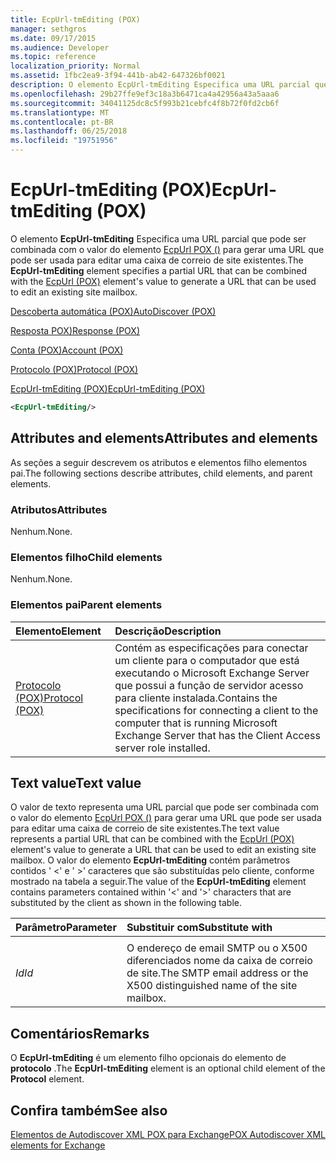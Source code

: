 ```yaml
---
title: EcpUrl-tmEditing (POX)
manager: sethgros
ms.date: 09/17/2015
ms.audience: Developer
ms.topic: reference
localization_priority: Normal
ms.assetid: 1fbc2ea9-3f94-441b-ab42-647326bf0021
description: O elemento EcpUrl-tmEditing Especifica uma URL parcial que pode ser combinada com o valor do elemento EcpUrl POX () para gerar uma URL que pode ser usada para editar uma caixa de correio de site existentes.
ms.openlocfilehash: 29b27ffe9ef3c18a3b6471ca4a42956a43a5aaa6
ms.sourcegitcommit: 34041125dc8c5f993b21cebfc4f8b72f0fd2cb6f
ms.translationtype: MT
ms.contentlocale: pt-BR
ms.lasthandoff: 06/25/2018
ms.locfileid: "19751956"
---
```

# <a name="ecpurl-tmediting-pox"></a><span data-ttu-id="83979-103">EcpUrl-tmEditing (POX)</span><span class="sxs-lookup"><span data-stu-id="83979-103">EcpUrl-tmEditing (POX)</span></span>

<span data-ttu-id="83979-104">O elemento **EcpUrl-tmEditing** Especifica uma URL parcial que pode ser combinada com o valor do elemento [EcpUrl POX ()](ecpurl-pox.md) para gerar uma URL que pode ser usada para editar uma caixa de correio de site existentes.</span><span class="sxs-lookup"><span data-stu-id="83979-104">The **EcpUrl-tmEditing** element specifies a partial URL that can be combined with the [EcpUrl (POX)](ecpurl-pox.md) element's value to generate a URL that can be used to edit an existing site mailbox.</span></span> 
  
[<span data-ttu-id="83979-105">Descoberta automática (POX)</span><span class="sxs-lookup"><span data-stu-id="83979-105">AutoDiscover (POX)</span></span>](autodiscover-pox.md)
  
[<span data-ttu-id="83979-106">Resposta POX)</span><span class="sxs-lookup"><span data-stu-id="83979-106">Response (POX)</span></span>](response-pox.md)
  
[<span data-ttu-id="83979-107">Conta (POX)</span><span class="sxs-lookup"><span data-stu-id="83979-107">Account (POX)</span></span>](account-pox.md)
  
[<span data-ttu-id="83979-108">Protocolo (POX)</span><span class="sxs-lookup"><span data-stu-id="83979-108">Protocol (POX)</span></span>](protocol-pox.md)
  
[<span data-ttu-id="83979-109">EcpUrl-tmEditing (POX)</span><span class="sxs-lookup"><span data-stu-id="83979-109">EcpUrl-tmEditing (POX)</span></span>](ecpurl-tmediting-pox.md)
  
```XML
<EcpUrl-tmEditing/>
```

## <a name="attributes-and-elements"></a><span data-ttu-id="83979-110">Attributes and elements</span><span class="sxs-lookup"><span data-stu-id="83979-110">Attributes and elements</span></span>

<span data-ttu-id="83979-111">As seções a seguir descrevem os atributos e elementos filho elementos pai.</span><span class="sxs-lookup"><span data-stu-id="83979-111">The following sections describe attributes, child elements, and parent elements.</span></span>
  
### <a name="attributes"></a><span data-ttu-id="83979-112">Atributos</span><span class="sxs-lookup"><span data-stu-id="83979-112">Attributes</span></span>

<span data-ttu-id="83979-113">Nenhum.</span><span class="sxs-lookup"><span data-stu-id="83979-113">None.</span></span>
  
### <a name="child-elements"></a><span data-ttu-id="83979-114">Elementos filho</span><span class="sxs-lookup"><span data-stu-id="83979-114">Child elements</span></span>

<span data-ttu-id="83979-115">Nenhum.</span><span class="sxs-lookup"><span data-stu-id="83979-115">None.</span></span>
  
### <a name="parent-elements"></a><span data-ttu-id="83979-116">Elementos pai</span><span class="sxs-lookup"><span data-stu-id="83979-116">Parent elements</span></span>

|<span data-ttu-id="83979-117">**Elemento**</span><span class="sxs-lookup"><span data-stu-id="83979-117">**Element**</span></span>|<span data-ttu-id="83979-118">**Descrição**</span><span class="sxs-lookup"><span data-stu-id="83979-118">**Description**</span></span>|
|:-----|:-----|
|[<span data-ttu-id="83979-119">Protocolo (POX)</span><span class="sxs-lookup"><span data-stu-id="83979-119">Protocol (POX)</span></span>](protocol-pox.md) <br/> |<span data-ttu-id="83979-120">Contém as especificações para conectar um cliente para o computador que está executando o Microsoft Exchange Server que possui a função de servidor acesso para cliente instalada.</span><span class="sxs-lookup"><span data-stu-id="83979-120">Contains the specifications for connecting a client to the computer that is running Microsoft Exchange Server that has the Client Access server role installed.</span></span>  <br/> |
   
## <a name="text-value"></a><span data-ttu-id="83979-121">Text value</span><span class="sxs-lookup"><span data-stu-id="83979-121">Text value</span></span>

<span data-ttu-id="83979-122">O valor de texto representa uma URL parcial que pode ser combinada com o valor do elemento [EcpUrl POX ()](ecpurl-pox.md) para gerar uma URL que pode ser usada para editar uma caixa de correio de site existentes.</span><span class="sxs-lookup"><span data-stu-id="83979-122">The text value represents a partial URL that can be combined with the [EcpUrl (POX)](ecpurl-pox.md) element's value to generate a URL that can be used to edit an existing site mailbox.</span></span> <span data-ttu-id="83979-123">O valor do elemento **EcpUrl-tmEditing** contém parâmetros contidos ' <' e ' >' caracteres que são substituídas pelo cliente, conforme mostrado na tabela a seguir.</span><span class="sxs-lookup"><span data-stu-id="83979-123">The value of the **EcpUrl-tmEditing** element contains parameters contained within '<' and '>' characters that are substituted by the client as shown in the following table.</span></span> 
  
|<span data-ttu-id="83979-124">**Parâmetro**</span><span class="sxs-lookup"><span data-stu-id="83979-124">**Parameter**</span></span>|<span data-ttu-id="83979-125">**Substituir com**</span><span class="sxs-lookup"><span data-stu-id="83979-125">**Substitute with**</span></span>|
|:-----|:-----|
| <span data-ttu-id="83979-126">
  _Id_</span><span class="sxs-lookup"><span data-stu-id="83979-126">_Id_</span></span> <br/> |<span data-ttu-id="83979-127">O endereço de email SMTP ou o X500 diferenciados nome da caixa de correio de site.</span><span class="sxs-lookup"><span data-stu-id="83979-127">The SMTP email address or the X500 distinguished name of the site mailbox.</span></span>  <br/> |
   
## <a name="remarks"></a><span data-ttu-id="83979-128">Comentários</span><span class="sxs-lookup"><span data-stu-id="83979-128">Remarks</span></span>

<span data-ttu-id="83979-129">O **EcpUrl-tmEditing** é um elemento filho opcionais do elemento de **protocolo** .</span><span class="sxs-lookup"><span data-stu-id="83979-129">The **EcpUrl-tmEditing** element is an optional child element of the **Protocol** element.</span></span> 
  
## <a name="see-also"></a><span data-ttu-id="83979-130">Confira também</span><span class="sxs-lookup"><span data-stu-id="83979-130">See also</span></span>



[<span data-ttu-id="83979-131">Elementos de Autodiscover XML POX para Exchange</span><span class="sxs-lookup"><span data-stu-id="83979-131">POX Autodiscover XML elements for Exchange</span></span>](pox-autodiscover-xml-elements-for-exchange.md)

